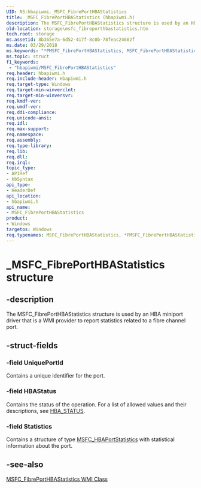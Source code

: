 ```yaml
---
UID: NS:hbapiwmi._MSFC_FibrePortHBAStatistics
title: _MSFC_FibrePortHBAStatistics (hbapiwmi.h)
description: The MSFC_FibrePortHBAStatistics structure is used by an HBA miniport driver that is a WMI provider to report statistics related to a fibre channel port.
old-location: storage\msfc_fibreporthbastatistics.htm
tech.root: storage
ms.assetid: 8b365e7a-6d52-417f-8c0b-78feac24602f
ms.date: 03/29/2018
ms.keywords: "*PMSFC_FibrePortHBAStatistics, MSFC_FibrePortHBAStatistics, MSFC_FibrePortHBAStatistics structure [Storage Devices], PMSFC_FibrePortHBAStatistics, PMSFC_FibrePortHBAStatistics structure pointer [Storage Devices], _MSFC_FibrePortHBAStatistics, hbapiwmi/MSFC_FibrePortHBAStatistics, hbapiwmi/PMSFC_FibrePortHBAStatistics, storage.msfc_fibreporthbastatistics, structs-Fibre_d68738f2-ea37-420f-8356-51aa06362829.xml"
ms.topic: struct
f1_keywords:
 - "hbapiwmi/MSFC_FibrePortHBAStatistics"
req.header: hbapiwmi.h
req.include-header: Hbapiwmi.h
req.target-type: Windows
req.target-min-winverclnt: 
req.target-min-winversvr: 
req.kmdf-ver: 
req.umdf-ver: 
req.ddi-compliance: 
req.unicode-ansi: 
req.idl: 
req.max-support: 
req.namespace: 
req.assembly: 
req.type-library: 
req.lib: 
req.dll: 
req.irql: 
topic_type:
- APIRef
- kbSyntax
api_type:
- HeaderDef
api_location:
- hbapiwmi.h
api_name:
- MSFC_FibrePortHBAStatistics
product:
- Windows
targetos: Windows
req.typenames: MSFC_FibrePortHBAStatistics, *PMSFC_FibrePortHBAStatistics
---
```


# _MSFC_FibrePortHBAStatistics structure


## -description


The MSFC_FibrePortHBAStatistics structure is used by an HBA miniport driver that is a WMI provider to report statistics related to a fibre channel port.


## -struct-fields




### -field UniquePortId

Contains a unique identifier for the port. 


### -field HBAStatus

Contains the status of the operation. For a list of allowed values and their descriptions, see <a href="https://docs.microsoft.com/windows-hardware/drivers/storage/hba-status">HBA_STATUS</a>. 


### -field Statistics

Contains a structure of type <a href="https://docs.microsoft.com/windows-hardware/drivers/ddi/content/hbapiwmi/ns-hbapiwmi-_msfc_hbaportstatistics">MSFC_HBAPortStatistics</a> with statistical information about the port. 


## -see-also




<a href="https://docs.microsoft.com/windows-hardware/drivers/storage/msfc-fibreporthbastatistics-wmi-class">MSFC_FibrePortHBAStatistics WMI Class</a>
 

 


